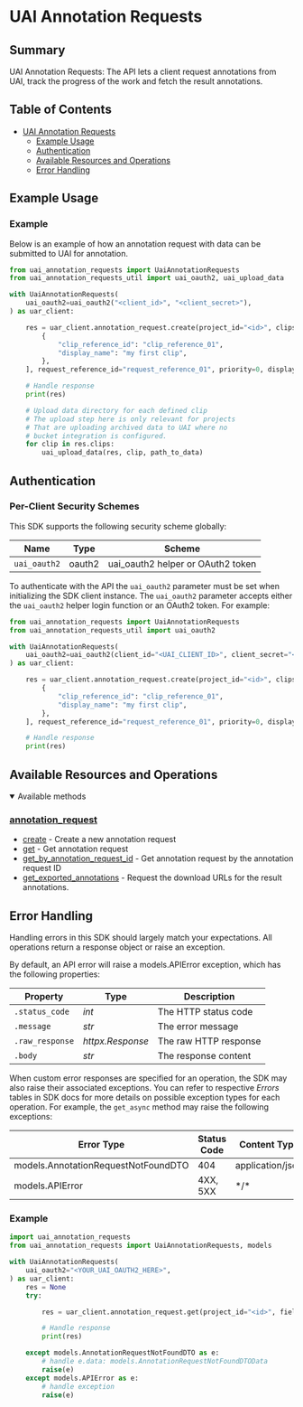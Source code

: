 # UAI Annotation Requests
<!-- Start Summary [summary] -->
## Summary

UAI Annotation Requests: The API lets a client request annotations from UAI, track the progress of the work and fetch the result annotations.
<!-- End Summary [summary] -->

<!-- Start Table of Contents [toc] -->
## Table of Contents
<!-- $toc-max-depth=2 -->
* [UAI Annotation Requests](#uai-annotation-requests)
  * [Example Usage](#example-usage)
  * [Authentication](#authentication)
  * [Available Resources and Operations](#available-resources-and-operations)
  * [Error Handling](#error-handling)

<!-- End Table of Contents [toc] -->

<!-- No SDK Installation [installation] -->

<!-- No IDE Support [idesupport] -->

## Example Usage

### Example

Below is an example of how an annotation request with data can be submitted to UAI for annotation.

```python
from uai_annotation_requests import UaiAnnotationRequests
from uai_annotation_requests_util import uai_oauth2, uai_upload_data

with UaiAnnotationRequests(
    uai_oauth2=uai_oauth2("<client_id>", "<client_secret>"),
) as uar_client:

    res = uar_client.annotation_request.create(project_id="<id>", clips=[
        {
            "clip_reference_id": "clip_reference_01",
            "display_name": "my first clip",
        },
    ], request_reference_id="request_reference_01", priority=0, display_name="my annotation request")

    # Handle response
    print(res)

    # Upload data directory for each defined clip
    # The upload step here is only relevant for projects
    # That are uploading archived data to UAI where no
    # bucket integration is configured.
    for clip in res.clips:
        uai_upload_data(res, clip, path_to_data)

```
<!-- No SDK Example Usage [usage] -->

## Authentication

### Per-Client Security Schemes

This SDK supports the following security scheme globally:

| Name         | Type   | Scheme       |
| ------------ | ------ | ------------ |
| `uai_oauth2` | oauth2 | uai_oauth2 helper or OAuth2 token |

To authenticate with the API the `uai_oauth2` parameter must be set when initializing the SDK client instance.
The `uai_oauth2` parameter accepts either the `uai_oauth2` helper login function or an OAuth2 token. For example:
```python
from uai_annotation_requests import UaiAnnotationRequests
from uai_annotation_requests_util import uai_oauth2

with UaiAnnotationRequests(
    uai_oauth2=uai_oauth2(client_id="<UAI_CLIENT_ID>", client_secret="<UAI_CLIENT_SECRET>"),
) as uar_client:

    res = uar_client.annotation_request.create(project_id="<id>", clips=[
        {
            "clip_reference_id": "clip_reference_01",
            "display_name": "my first clip",
        },
    ], request_reference_id="request_reference_01", priority=0, display_name="my annotation request")

    # Handle response
    print(res)

```
<!-- No Authentication [security] -->

<!-- Start Available Resources and Operations [operations] -->
## Available Resources and Operations

<details open>
<summary>Available methods</summary>

### [annotation_request](docs/sdks/annotationrequest/README.md)

* [create](docs/sdks/annotationrequest/README.md#create) - Create a new annotation request
* [get](docs/sdks/annotationrequest/README.md#get) - Get annotation request
* [get_by_annotation_request_id](docs/sdks/annotationrequest/README.md#get_by_annotation_request_id) - Get annotation request by the annotation request ID
* [get_exported_annotations](docs/sdks/annotationrequest/README.md#get_exported_annotations) - Request the download URLs for the result annotations.


</details>
<!-- End Available Resources and Operations [operations] -->

<!-- No Retries [retries] -->

<!-- Start Error Handling [errors] -->
## Error Handling

Handling errors in this SDK should largely match your expectations. All operations return a response object or raise an exception.

By default, an API error will raise a models.APIError exception, which has the following properties:

| Property        | Type             | Description           |
|-----------------|------------------|-----------------------|
| `.status_code`  | *int*            | The HTTP status code  |
| `.message`      | *str*            | The error message     |
| `.raw_response` | *httpx.Response* | The raw HTTP response |
| `.body`         | *str*            | The response content  |

When custom error responses are specified for an operation, the SDK may also raise their associated exceptions. You can refer to respective *Errors* tables in SDK docs for more details on possible exception types for each operation. For example, the `get_async` method may raise the following exceptions:

| Error Type                          | Status Code | Content Type     |
| ----------------------------------- | ----------- | ---------------- |
| models.AnnotationRequestNotFoundDTO | 404         | application/json |
| models.APIError                     | 4XX, 5XX    | \*/\*            |

### Example

```python
import uai_annotation_requests
from uai_annotation_requests import UaiAnnotationRequests, models

with UaiAnnotationRequests(
    uai_oauth2="<YOUR_UAI_OAUTH2_HERE>",
) as uar_client:
    res = None
    try:

        res = uar_client.annotation_request.get(project_id="<id>", field=uai_annotation_requests.FilterField.REQUEST_REFERENCE_ID, value="<value>")

        # Handle response
        print(res)

    except models.AnnotationRequestNotFoundDTO as e:
        # handle e.data: models.AnnotationRequestNotFoundDTOData
        raise(e)
    except models.APIError as e:
        # handle exception
        raise(e)
```
<!-- End Error Handling [errors] -->

<!-- No Server Selection [server] -->

<!-- No Custom HTTP Client [http-client] -->

<!-- No Resource Management [resource-management] -->

<!-- No Debugging [debug] -->

<!-- Placeholder for Future Speakeasy SDK Sections -->
